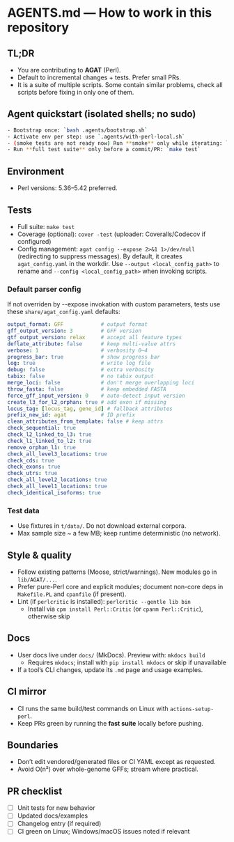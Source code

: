 # AGENTS.md — How to work in this repository

## TL;DR
- You are contributing to **AGAT** (Perl).
- Default to incremental changes + tests. Prefer small PRs.
- It is a suite of multiple scripts. Some contain similar problems, check all scripts before fixing in only one of them.

## Agent quickstart (isolated shells; no sudo)

```bash
- Bootstrap once: `bash .agents/bootstrap.sh`
- Activate env per step: use `.agents/with-perl-local.sh`
- (smoke tests are not ready now) Run **smoke** only while iterating: `prove -lr t/smoke`
- Run **full test suite** only before a commit/PR: `make test`
```

## Environment
- Perl versions: 5.36–5.42 preferred.

## Tests
- Full suite: `make test`
- Coverage (optional): `cover -test` (uploader: Coveralls/Codecov if configured)
- Config management: `agat config --expose 2>&1 1>/dev/null` (redirecting to suppress messages). By default, it creates `agat_config.yaml` in the workdir. Use `--output <local_config_path>` to rename and `--config <local_config_path>` when invoking scripts.

### Default parser config
If not overriden by --expose invokation with custom parameters, tests use these `share/agat_config.yaml` defaults:
```yaml
output_format: GFF            # output format
gff_output_version: 3         # GFF version
gtf_output_version: relax     # accept all feature types
deflate_attribute: false      # keep multi-value attrs
verbose: 1                    # verbosity 0–4
progress_bar: true            # show progress bar
log: true                     # write log file
debug: false                  # extra verbosity
tabix: false                  # no tabix output
merge_loci: false             # don't merge overlapping loci
throw_fasta: false            # keep embedded FASTA
force_gff_input_version: 0    # auto-detect input version
create_l3_for_l2_orphan: true # add exon if missing
locus_tag: [locus_tag, gene_id] # fallback attributes
prefix_new_id: agat           # ID prefix
clean_attributes_from_template: false # keep attrs
check_sequential: true
check_l2_linked_to_l3: true
check_l1_linked_to_l2: true
remove_orphan_l1: true
check_all_level3_locations: true
check_cds: true
check_exons: true
check_utrs: true
check_all_level2_locations: true
check_all_level1_locations: true
check_identical_isoforms: true
```

### Test data
- Use fixtures in `t/data/`. Do not download external corpora.
- Max sample size ~ a few MB; keep runtime deterministic (no network).

## Style & quality
- Follow existing patterns (Moose, strict/warnings). New modules go in `lib/AGAT/...`.
- Prefer pure-Perl core and explicit modules; document non-core deps in `Makefile.PL` and `cpanfile` (if present).
- Lint (if `perlcritic` is installed): `perlcritic --gentle lib bin`
  - Install via `cpm install Perl::Critic` (or `cpanm Perl::Critic`), otherwise skip

## Docs
- User docs live under `docs/` (MkDocs). Preview with: `mkdocs build`
  - Requires `mkdocs`; install with `pip install mkdocs` or skip if unavailable
- If a tool’s CLI changes, update its `.md` page and usage examples.

## CI mirror
- CI runs the same build/test commands on Linux with `actions-setup-perl`.
- Keep PRs green by running the **fast suite** locally before pushing.

## Boundaries
- Don’t edit vendored/generated files or CI YAML except as requested.
- Avoid O(n²) over whole-genome GFFs; stream where practical.

## PR checklist
- [ ] Unit tests for new behavior
- [ ] Updated docs/examples
- [ ] Changelog entry (if required)
- [ ] CI green on Linux; Windows/macOS issues noted if relevant
